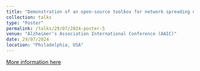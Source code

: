 ```yaml
---
title: "Demonstration of an open-source toolbox for network spreading models: regional amyloid burden promotes tau production in Alzheimer's disease"
collection: talks
type: "Poster"
permalink: /talks/29/07/2024-poster-5
venue: "Alzheimer's Association International Conference (AAIC)"
date: 29/07/2024
location: "Philadelphia, USA"
---
```


[More information here](http://ethompson93.github.io/files/toolbox_poster.pdf)

